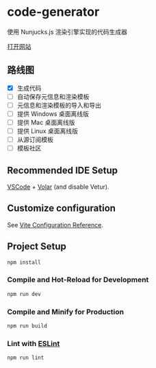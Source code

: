 # code-generator

使用 Nunjucks.js 渲染引擎实现的代码生成器

[打开网站](https://code-generator.dadilive.top/)

## 路线图

- [x] 生成代码
- [ ] 自动保存元信息和渲染模板
- [ ] 元信息和渲染模板的导入和导出
- [ ] 提供 Windows 桌面离线版
- [ ] 提供 Mac 桌面离线版
- [ ] 提供 Linux 桌面离线版
- [ ] 从源订阅模板
- [ ] 模板社区

## Recommended IDE Setup

[VSCode](https://code.visualstudio.com/) + [Volar](https://marketplace.visualstudio.com/items?itemName=Vue.volar) (and disable Vetur).

## Customize configuration

See [Vite Configuration Reference](https://vitejs.dev/config/).

## Project Setup

```sh
npm install
```

### Compile and Hot-Reload for Development

```sh
npm run dev
```

### Compile and Minify for Production

```sh
npm run build
```

### Lint with [ESLint](https://eslint.org/)

```sh
npm run lint
```
